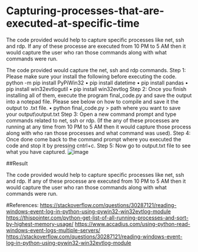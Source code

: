 # Capturing-processes-that-are-executed-at-specific-time

The code provided would help to capture specific processes like net, ssh and rdp. If any of these processe are executed from 10 PM to 5 AM then it would capture the user who ran those commands along with what commands were run.

The code provided would capture the net, ssh and rdp commands. 
Step 1: Please make sure your install the following before executing the code. 
python -m pip install PyPiWin32
•	pip install datetime
•	pip install pandas 
•	pip install win32evtlogutil
•	pip install win32evtlog
Step 2: Once you finish installing all of them,  execute the program final_code.py and save the output into a notepad file. Please see below on how to compile and save it the output to .txt file. 
•	python final_code.py > path where you want to save your output\output.txt
Step 3: Open a new command prompt and type commands related to net, ssh or rdp. (If the any of these processes are running at any time from 10 PM to 5 AM then it would capture those process along with who ran those processes and what command was used).
Step 4: Once done come back to the command prompt where you executed the code and stop it by pressing cntrl+c. 
Step 5: Now go to output.txt file to see what you have captured. 
![image](https://user-images.githubusercontent.com/38780740/116931514-10c94b80-ac2f-11eb-8229-79f2ed86ab7e.png)

##Result

The code provided would help to capture specific processes like net, ssh and rdp. If any of these processe are executed from 10 PM to 5 AM then it would capture the user who ran those commands along with what commands were run.

#References:
https://stackoverflow.com/questions/30287121/reading-windows-event-log-in-python-using-pywin32-win32evtlog-module
https://thispointer.com/python-get-list-of-all-running-processes-and-sort-by-highest-memory-usage/
https://www.accadius.com/using-python-read-windows-event-logs-multiple-servers/
https://stackoverflow.com/questions/30287121/reading-windows-event-log-in-python-using-pywin32-win32evtlog-module
